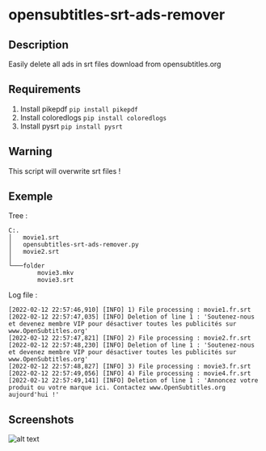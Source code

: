 # opensubtitles-srt-ads-remover

## Description
Easily delete all ads in srt files download from opensubtitles.org

## Requirements
1) Install pikepdf `pip install pikepdf`
2) Install coloredlogs `pip install coloredlogs`
3) Install pysrt `pip install pysrt`

## Warning
This script will overwrite srt files !

## Exemple
Tree :
```
C:.
│   movie1.srt
│   opensubtitles-srt-ads-remover.py
│   movie2.srt
│
└───folder
        movie3.mkv
        movie3.srt
```

Log file :
```
[2022-02-12 22:57:46,910] [INFO] 1) File processing : movie1.fr.srt
[2022-02-12 22:57:47,035] [INFO] Deletion of line 1 : 'Soutenez-nous et devenez membre VIP pour désactiver toutes les publicités sur www.OpenSubtitles.org'
[2022-02-12 22:57:47,821] [INFO] 2) File processing : movie2.fr.srt
[2022-02-12 22:57:48,230] [INFO] Deletion of line 1 : 'Soutenez-nous et devenez membre VIP pour désactiver toutes les publicités sur www.OpenSubtitles.org'
[2022-02-12 22:57:48,827] [INFO] 3) File processing : movie3.fr.srt
[2022-02-12 22:57:49,056] [INFO] 4) File processing : movie4.fr.srt
[2022-02-12 22:57:49,141] [INFO] Deletion of line 1 : 'Annoncez votre produit ou votre marque ici. Contactez www.OpenSubtitles.org aujourd'hui !'
```

## Screenshots
![alt text](https://github.com/thomasdelorge/multiple-pdf-password-remover/blob/main/screenshot.png?raw=true "python console screenshot")

